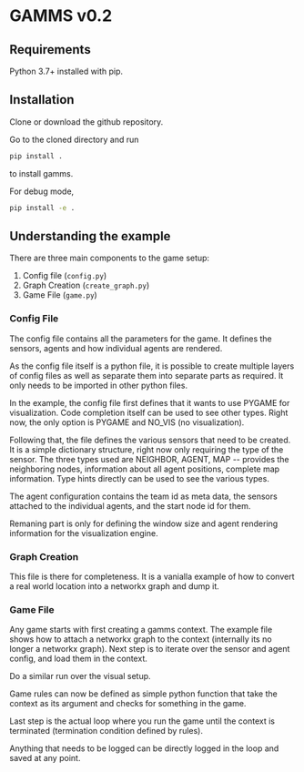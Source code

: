 # GAMMS v0.2

## Requirements

Python 3.7+ installed with pip.

## Installation

Clone or download the github repository.

Go to the cloned directory and run

```bash
pip install .
```

to install gamms.

For debug mode,

```bash
pip install -e .
```

## Understanding the example

There are three main components to the game setup:
1. Config file (`config.py`)
2. Graph Creation (`create_graph.py`)
3. Game File (`game.py`)

### Config File

The config file contains all the parameters for the game. It defines the sensors, agents and how individual agents are rendered.

As the config file itself is a python file, it is possible to create multiple layers of config files as well as separate them into separate parts as required. It only needs to be imported in other python files.

In the example, the config file first defines that it wants to use PYGAME for visualization. Code completion itself can be used to see other types. Right now, the only option is PYGAME and NO_VIS (no visualization).

Following that, the file defines the various sensors that need to be created. It is a simple dictionary structure, right now only requiring the type of the sensor. The three types used are NEIGHBOR, AGENT, MAP -- provides the neighboring nodes, information about all agent positions, complete map information. Type hints directly can be used to see the various types.

The agent configuration contains the team id as meta data, the sensors attached to the individual agents, and the start node id for them.

Remaning part is only for defining the window size and agent rendering information for the visualization engine.

### Graph Creation

This file is there for completeness. It is a vanialla example of how to convert a real world location into a networkx graph and dump it.

### Game File

Any game starts with first creating a gamms context. The example file shows how to attach a networkx graph to the context (internally its no longer a networkx graph). Next step is to iterate over the sensor and agent config, and load them in the context.

Do a similar run over the visual setup.

Game rules can now be defined as simple python function that take the context as its argument and checks for something in the game.

Last step is the actual loop where you run the game until the context is terminated (termination condition defined by rules).

Anything that needs to be logged can be directly logged in the loop and saved at any point.